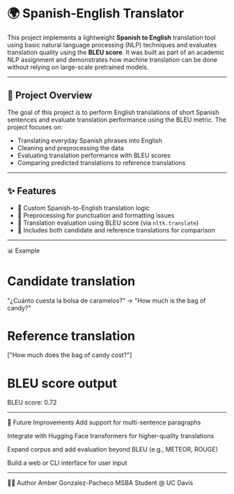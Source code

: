 # 🌍 Spanish-English Translator

This project implements a lightweight **Spanish to English** translation tool using basic natural language processing (NLP) techniques and evaluates translation quality using the **BLEU score**. It was built as part of an academic NLP assignment and demonstrates how machine translation can be done without relying on large-scale pretrained models.

---

## 📌 Project Overview

The goal of this project is to perform English translations of short Spanish sentences and evaluate translation performance using the BLEU metric. The project focuses on:

- Translating everyday Spanish phrases into English
- Cleaning and preprocessing the data
- Evaluating translation performance with BLEU scores
- Comparing predicted translations to reference translations

---

## ✨ Features

- 🔡 Custom Spanish-to-English translation logic
- 🧼 Preprocessing for punctuation and formatting issues
- 📏 Translation evaluation using BLEU score (via `nltk.translate`)
- 🧪 Includes both candidate and reference translations for comparison

---

📊 Example

# Candidate translation
"¿Cuánto cuesta la bolsa de caramelos?" → "How much is the bag of candy?"

# Reference translation
["How much does the bag of candy cost?"]

# BLEU score output
BLEU score: 0.72

---

🔧 Future Improvements
Add support for multi-sentence paragraphs

Integrate with Hugging Face transformers for higher-quality translations

Expand corpus and add evaluation beyond BLEU (e.g., METEOR, ROUGE)

Build a web or CLI interface for user input

---

🙋‍♀️ Author
Amber Gonzalez-Pacheco
MSBA Student @ UC Davis
